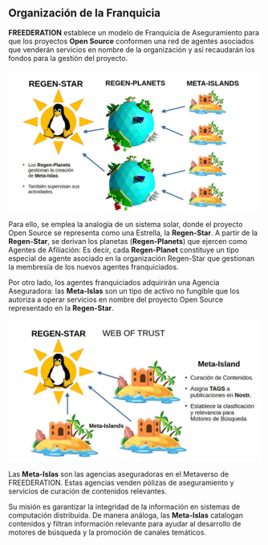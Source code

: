 ## Organización de la Franquicia

**FREEDERATION** establece un modelo de Franquicia de Aseguramiento para que los proyectos **Open Source** conformen una red de agentes asociados que venderán servicios en nombre de la organización y así recaudarán los fondos para la gestión del proyecto.

![FREEDERATION Franchise](../img/freederation_solar_system.jpg)

Para ello, se emplea la analogía de un sistema solar, donde el proyecto Open Source se representa como una Estrella, la **Regen-Star**. 
A partir de la **Regen-Star**, se derivan los planetas (**Regen-Planets**) que ejercen como Agentes de Afiliación: Es decir, cada **Regen-Planet** constituye un tipo especial de agente asociado en la organización Regen-Star que gestionan la membresía de los nuevos agentes franquiciados.

Por otro lado, los agentes franquiciados adquirirán una Agencia Aseguradora: las **Meta-Islas** son un tipo de activo no fungible que los autoriza a operar servicios en nombre del proyecto Open Source representado en la **Regen-Star**.

![Meta-Island TAG Curation](../img/meta_island_tag01.jpg)

Las **Meta-Islas** son las agencias aseguradoras en el Metaverso de FREEDERATION. Estas agencias venden pólizas de aseguramiento y servicios de curación de contenidos relevantes.

Su misión es garantizar la integridad de la información en sistemas de computación distribuida. De manera análoga, las **Meta-Islas** catalogan contenidos y filtran información relevante para ayudar al desarrollo de motores de búsqueda y la promoción de canales temáticos.